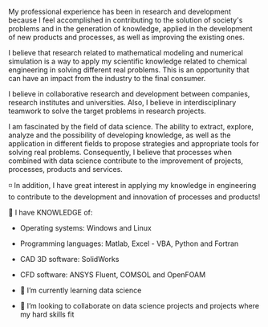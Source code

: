 My professional experience has been in research and development because I feel accomplished in contributing to the solution of society's problems and in the generation of knowledge, applied in the development of new products and processes, as well as improving the existing ones.

I believe that research related to mathematical modeling and numerical simulation is a way to apply my scientific knowledge related to chemical engineering in solving different real problems. This is an opportunity that can have an impact from the industry to the final consumer.

I believe in collaborative research and development between companies, research institutes and universities. Also, I believe in interdisciplinary teamwork to solve the target problems in research projects.

I am fascinated by the field of data science. The ability to extract, explore, analyze and the possibility of developing knowledge, as well as the application in different fields to propose strategies and appropriate tools for solving real problems. Consequently, I believe that processes when combined with data science contribute to the improvement of projects, processes, products and services.

◽️ In addition, I have great interest in applying my knowledge in engineering to contribute to the development and innovation of processes and products!


📌 I have KNOWLEDGE of:
- Operating systems: Windows and Linux
- Programming languages: Matlab, Excel - VBA, Python and Fortran
- CAD 3D software: SolidWorks
- CFD software: ANSYS Fluent, COMSOL and OpenFOAM


- 🌱 I’m currently learning data science

- 👯 I’m looking to collaborate on data science projects and projects where my hard skills fit

<!--
**carlacotas/carlacotas** is a ✨ _special_ ✨ repository because its `README.md` (this file) appears on your GitHub profile.

Here are some ideas to get you started:

- 🔭 I’m currently working on ...
- 🌱 I’m currently learning ...
- 👯 I’m looking to collaborate on ...
- 🤔 I’m looking for help with ...
- 💬 Ask me about ...
- 📫 How to reach me: ...
- 😄 Pronouns: ...
- ⚡ Fun fact: ...
-->
